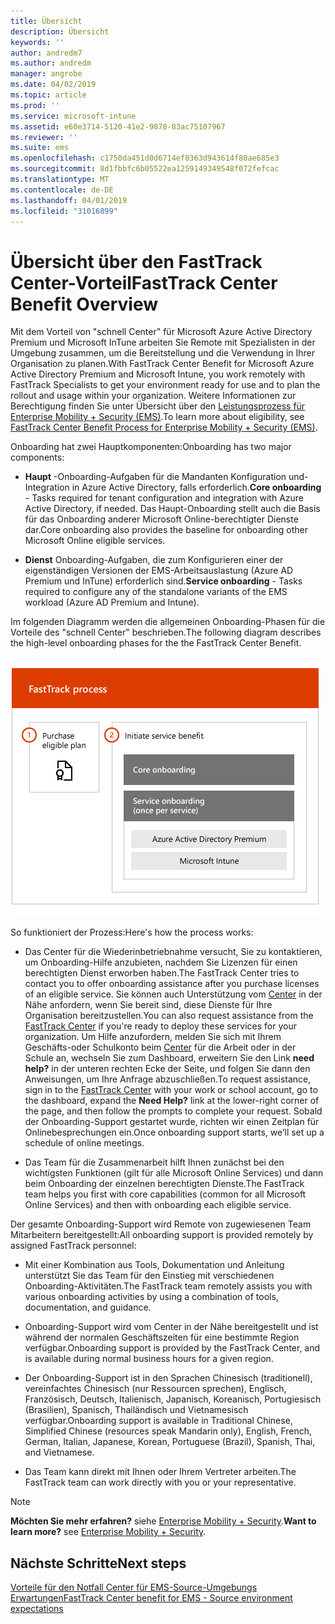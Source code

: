 ```yaml
---
title: Übersicht
description: Übersicht
keywords: ''
author: andredm7
ms.author: andredm
manager: angrobe
ms.date: 04/02/2019
ms.topic: article
ms.prod: ''
ms.service: microsoft-intune
ms.assetid: e60e3714-5120-41e2-9878-83ac75107967
ms.reviewer: ''
ms.suite: ems
ms.openlocfilehash: c1750da451d0d6714ef8363d943614f80ae685e3
ms.sourcegitcommit: 8d1fbbfc6b05522ea1259149349548f072fefcac
ms.translationtype: MT
ms.contentlocale: de-DE
ms.lasthandoff: 04/01/2019
ms.locfileid: "31016899"
---
```

# <a name="fasttrack-center-benefit-overview"></a><span data-ttu-id="e5327-103">Übersicht über den FastTrack Center-Vorteil</span><span class="sxs-lookup"><span data-stu-id="e5327-103">FastTrack Center Benefit Overview</span></span>

<span data-ttu-id="e5327-104">Mit dem Vorteil von "schnell Center" für Microsoft Azure Active Directory Premium und Microsoft InTune arbeiten Sie Remote mit Spezialisten in der Umgebung zusammen, um die Bereitstellung und die Verwendung in Ihrer Organisation zu planen.</span><span class="sxs-lookup"><span data-stu-id="e5327-104">With FastTrack Center Benefit for Microsoft Azure Active Directory Premium and Microsoft Intune, you work remotely with FastTrack Specialists to get your environment ready for use and to plan the rollout and usage within your organization.</span></span> <span data-ttu-id="e5327-105">Weitere Informationen zur Berechtigung finden Sie unter Übersicht über den [Leistungsprozess für Enterprise Mobility + Security (EMS)](EMS-fasttrack-process.md).</span><span class="sxs-lookup"><span data-stu-id="e5327-105">To learn more about eligibility, see [FastTrack Center Benefit Process for Enterprise Mobility + Security (EMS)](EMS-fasttrack-process.md).</span></span>

<span data-ttu-id="e5327-106">Onboarding hat zwei Hauptkomponenten:</span><span class="sxs-lookup"><span data-stu-id="e5327-106">Onboarding has two major components:</span></span>

-   <span data-ttu-id="e5327-107">**Haupt** -Onboarding-Aufgaben für die Mandanten Konfiguration und-Integration in Azure Active Directory, falls erforderlich.</span><span class="sxs-lookup"><span data-stu-id="e5327-107">**Core onboarding** - Tasks required for tenant configuration and integration with Azure Active Directory, if needed.</span></span> <span data-ttu-id="e5327-108">Das Haupt-Onboarding stellt auch die Basis für das Onboarding anderer Microsoft Online-berechtigter Dienste dar.</span><span class="sxs-lookup"><span data-stu-id="e5327-108">Core onboarding also provides the baseline for onboarding other Microsoft Online eligible services.</span></span>

-   <span data-ttu-id="e5327-109">**Dienst** Onboarding-Aufgaben, die zum Konfigurieren einer der eigenständigen Versionen der EMS-Arbeitsauslastung (Azure AD Premium und InTune) erforderlich sind.</span><span class="sxs-lookup"><span data-stu-id="e5327-109">**Service onboarding** - Tasks required to configure any of the standalone variants of the EMS workload (Azure AD Premium and Intune).</span></span>

<span data-ttu-id="e5327-110">Im folgenden Diagramm werden die allgemeinen Onboarding-Phasen für die Vorteile des "schnell Center" beschrieben.</span><span class="sxs-lookup"><span data-stu-id="e5327-110">The following diagram describes the high-level onboarding phases for the the FastTrack Center Benefit.</span></span>

![Die übergeordneten Onboarding-Phasen der Nutzung des Vorteile des "schnell Center"](./media/ft-onboarding-process.png)

<span data-ttu-id="e5327-112">So funktioniert der Prozess:</span><span class="sxs-lookup"><span data-stu-id="e5327-112">Here's how the process works:</span></span>

- <span data-ttu-id="e5327-113">Das Center für die Wiederinbetriebnahme versucht, Sie zu kontaktieren, um Onboarding-Hilfe anzubieten, nachdem Sie Lizenzen für einen berechtigten Dienst erworben haben.</span><span class="sxs-lookup"><span data-stu-id="e5327-113">The FastTrack Center tries to contact you to offer onboarding assistance after you purchase licenses of an eligible service.</span></span> <span data-ttu-id="e5327-114">Sie können auch Unterstützung vom [Center](https://go.microsoft.com/fwlink/?linkid=780698) in der Nähe anfordern, wenn Sie bereit sind, diese Dienste für Ihre Organisation bereitzustellen.</span><span class="sxs-lookup"><span data-stu-id="e5327-114">You can also request assistance from the [FastTrack Center](https://go.microsoft.com/fwlink/?linkid=780698) if you're ready to deploy these services for your organization.</span></span> <span data-ttu-id="e5327-115">Um Hilfe anzufordern, melden Sie sich mit Ihrem Geschäfts-oder Schulkonto beim [Center](https://go.microsoft.com/fwlink/?linkid=780698) für die Arbeit oder in der Schule an, wechseln Sie zum Dashboard, erweitern Sie den Link **need help?** in der unteren rechten Ecke der Seite, und folgen Sie dann den Anweisungen, um Ihre Anfrage abzuschließen.</span><span class="sxs-lookup"><span data-stu-id="e5327-115">To request assistance, sign in to the [FastTrack Center](https://go.microsoft.com/fwlink/?linkid=780698) with your work or school account, go to the dashboard, expand the **Need Help?** link at the lower-right corner of the page, and then follow the prompts to complete your request.</span></span> <span data-ttu-id="e5327-116">Sobald der Onboarding-Support gestartet wurde, richten wir einen Zeitplan für Onlinebesprechungen ein.</span><span class="sxs-lookup"><span data-stu-id="e5327-116">Once onboarding support starts, we’ll set up a schedule of online meetings.</span></span>

-   <span data-ttu-id="e5327-117">Das Team für die Zusammenarbeit hilft Ihnen zunächst bei den wichtigsten Funktionen (gilt für alle Microsoft Online Services) und dann beim Onboarding der einzelnen berechtigten Dienste.</span><span class="sxs-lookup"><span data-stu-id="e5327-117">The FastTrack team helps you first with core capabilities (common for all Microsoft Online Services) and then with onboarding each eligible service.</span></span>

<span data-ttu-id="e5327-118">Der gesamte Onboarding-Support wird Remote von zugewiesenen Team Mitarbeitern bereitgestellt:</span><span class="sxs-lookup"><span data-stu-id="e5327-118">All onboarding support is provided remotely by assigned FastTrack personnel:</span></span>

-   <span data-ttu-id="e5327-119">Mit einer Kombination aus Tools, Dokumentation und Anleitung unterstützt Sie das Team für den Einstieg mit verschiedenen Onboarding-Aktivitäten.</span><span class="sxs-lookup"><span data-stu-id="e5327-119">The FastTrack team remotely assists you with various onboarding activities by using a combination of tools, documentation, and guidance.</span></span>

-   <span data-ttu-id="e5327-120">Onboarding-Support wird vom Center in der Nähe bereitgestellt und ist während der normalen Geschäftszeiten für eine bestimmte Region verfügbar.</span><span class="sxs-lookup"><span data-stu-id="e5327-120">Onboarding support is provided by the FastTrack Center, and is available during normal business hours for a given region.</span></span>

-   <span data-ttu-id="e5327-121">Der Onboarding-Support ist in den Sprachen Chinesisch (traditionell), vereinfachtes Chinesisch (nur Ressourcen sprechen), Englisch, Französisch, Deutsch, Italienisch, Japanisch, Koreanisch, Portugiesisch (Brasilien), Spanisch, Thailändisch und Vietnamesisch verfügbar.</span><span class="sxs-lookup"><span data-stu-id="e5327-121">Onboarding support is available in Traditional Chinese, Simplified Chinese (resources speak Mandarin only), English, French, German, Italian, Japanese, Korean, Portuguese (Brazil), Spanish, Thai, and Vietnamese.</span></span>

-   <span data-ttu-id="e5327-122">Das Team kann direkt mit Ihnen oder Ihrem Vertreter arbeiten.</span><span class="sxs-lookup"><span data-stu-id="e5327-122">The FastTrack team can work directly with you or your representative.</span></span>

> [!NOTE]
> <span data-ttu-id="e5327-123">**Möchten Sie mehr erfahren?** siehe [Enterprise Mobility + Security](https://www.microsoft.com/cloud-platform/enterprise-mobility).</span><span class="sxs-lookup"><span data-stu-id="e5327-123">**Want to learn more?** see [Enterprise Mobility + Security](https://www.microsoft.com/cloud-platform/enterprise-mobility).</span></span>

## <a name="next-steps"></a><span data-ttu-id="e5327-124">Nächste Schritte</span><span class="sxs-lookup"><span data-stu-id="e5327-124">Next steps</span></span>

[<span data-ttu-id="e5327-125">Vorteile für den Notfall Center für EMS-Source-Umgebungs Erwartungen</span><span class="sxs-lookup"><span data-stu-id="e5327-125">FastTrack Center benefit for EMS - Source environment expectations</span></span>](EMS-source-environment-expectations.md)
